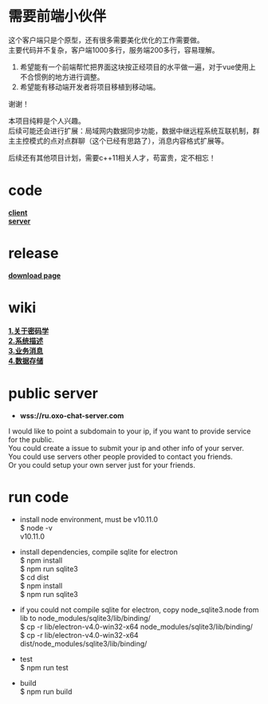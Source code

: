 # 需要前端小伙伴
这个客户端只是个原型，还有很多需要美化优化的工作需要做。  
主要代码并不复杂，客户端1000多行，服务端200多行，容易理解。  

1. 希望能有一个前端帮忙把界面这块按正经项目的水平做一遍，对于vue使用上不合惯例的地方进行调整。  
2. 希望能有移动端开发者将项目移植到移动端。
  
谢谢！  

本项目纯粹是个人兴趣。  
后续可能还会进行扩展：局域网内数据同步功能，数据中继远程系统互联机制，群主主控模式的点对点群聊（这个已经有思路了），消息内容格式扩展等。

后续还有其他项目计划，需要c++11相关人才，苟富贵，定不相忘！  

# code
**[client](https://github.com/oxogenesis/oxo-chat-client)**  
**[server](https://github.com/oxogenesis/oxo-chat-server)**  

# release
**[download page](https://github.com/oxogenesis/oxo-chat-client/releases)**  

# wiki
**[1.关于密码学](https://github.com/oxogenesis/oxo-chat-client/wiki/1.%E5%85%B3%E4%BA%8E%E5%AF%86%E7%A0%81%E5%AD%A6)**  
**[2.系统描述](https://github.com/oxogenesis/oxo-chat-client/wiki/2.%E7%B3%BB%E7%BB%9F%E6%8F%8F%E8%BF%B0)**  
**[3.业务消息](https://github.com/oxogenesis/oxo-chat-client/wiki/3.%E4%B8%9A%E5%8A%A1%E6%B6%88%E6%81%AF)**  
**[4.数据存储](https://github.com/oxogenesis/oxo-chat-client/wiki/4.%E6%95%B0%E6%8D%AE%E5%AD%98%E5%82%A8)**  

# public server
* **wss://ru.oxo-chat-server.com**  

I would like to point a subdomain to your ip, if you want to provide service for the public.  
You could create a issue to submit your ip and other info of your server.  
You could use servers other people provided to contact you friends.  
Or you could setup your own server just for your friends.  

# run code
* install node environment, must be v10.11.0  
$ node -v  
v10.11.0  

* install dependencies, compile sqlite for electron  
$ npm install  
$ npm run sqlite3  
$ cd dist  
$ npm install  
$ npm run sqlite3  

* if you could not compile sqlite for electron, copy node_sqlite3.node from lib to node_modules/sqlite3/lib/binding/  
$ cp -r lib/electron-v4.0-win32-x64 node_modules/sqlite3/lib/binding/  
$ cp -r lib/electron-v4.0-win32-x64 dist/node_modules/sqlite3/lib/binding/  

* test  
$ npm run test  

* build  
$ npm run build  
